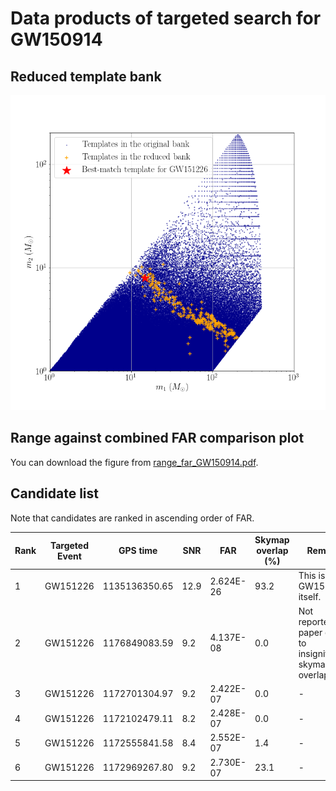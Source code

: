 # Data products of targeted search for GW150914

## Reduced template bank
<img src="reduced_bank_together-pngform_GW151226_new.png" alt="This is me" width="600"/>

## Range against combined FAR comparison plot
You can download the figure from [range_far_GW150914.pdf](https://git.ligo.org/alvin.li/targeted_subthreshold_search_method_paper_data/-/blob/master/GW151226/Range_FAR_plot_GW151226_O1C6_new.pdf).

## Candidate list

Note that candidates are ranked in ascending order of FAR.

| Rank | Targeted Event | GPS time | SNR | FAR | Skymap overlap (%) | Remark |
| ------ | ------ | ------ | ------ | ------ | ------ | ------ |
| 1 | GW151226 | 1135136350.65 | 12.9 | 2.624E-26 | 93.2 | This is GW151226 itself. |
| 2 | GW151226 | 1176849083.59 | 9.2 | 4.137E-08 | 0.0 | Not reported in paper due to insignificant skymap overlap. |
| 3 | GW151226 | 1172701304.97 | 9.2 | 2.422E-07 | 0.0 | - |
| 4 | GW151226 | 1172102479.11 | 8.2 | 2.428E-07 | 0.0 | - |
| 5 | GW151226 | 1172555841.58 | 8.4 | 2.552E-07 | 1.4 | - |
| 6 | GW151226 | 1172969267.80 | 9.2 | 2.730E-07 | 23.1 | - |